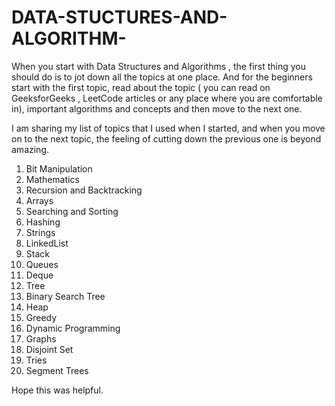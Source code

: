 # DATA-STUCTURES-AND-ALGORITHM-
When you start with Data Structures and Algorithms , the first thing you should do is to jot down all the topics at one place. And for the beginners start with the first topic, read about the topic ( you can read on GeeksforGeeks , LeetCode articles or any place where you are comfortable in), important algorithms and concepts and then move to the next one.

I am sharing my list of topics that I used when I started, and when you move on to the next topic, the feeling of cutting down the previous one is beyond amazing.

1. Bit Manipulation
2. Mathematics
3. Recursion and Backtracking
4. Arrays
5. Searching and Sorting
6. Hashing
7. Strings
8. LinkedList
9. Stack
10. Queues
11. Deque
12. Tree
13. Binary Search Tree
14. Heap
15. Greedy
16. Dynamic Programming
17. Graphs
18. Disjoint Set
19. Tries
20. Segment Trees

Hope this was helpful. 
